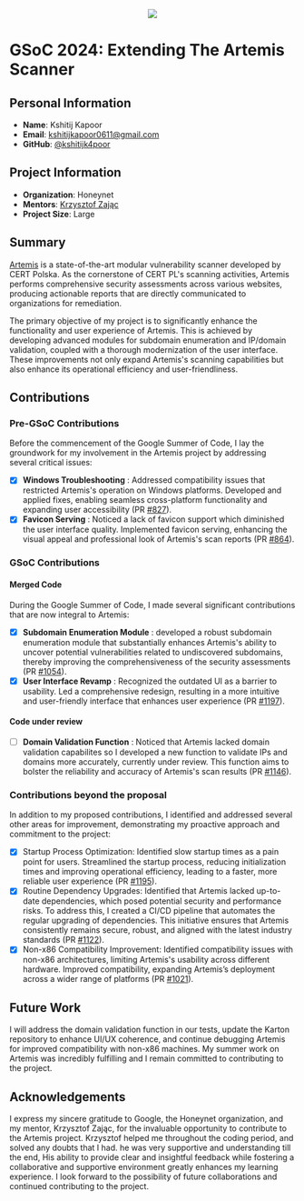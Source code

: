 <p align="center">
  <img src="https://upload.wikimedia.org/wikipedia/commons/thumb/e/e2/Google_Summer_of_Code_logo_%282021%29.svg/2560px-Google_Summer_of_Code_logo_%282021%29.svg.png" />
</p>

# GSoC 2024: Extending The Artemis Scanner

## Personal Information

- **Name**: Kshitij Kapoor
- **Email**: kshitijkapoor0611@gmail.com
- **GitHub**: [@kshitijk4poor](https://github.com/kshitijk4poor)

## Project Information

- **Organization**: Honeynet
- **Mentors**: [Krzysztof Zając](kazet.cc)
- **Project Size**: Large

## Summary

[Artemis](https://github.com/CERT-Polska/Artemis) is a state-of-the-art modular vulnerability scanner developed by CERT Polska. As the cornerstone of CERT PL's scanning activities, Artemis performs comprehensive security assessments across various websites, producing actionable reports that are directly communicated to organizations for remediation.

The primary objective of my project is to significantly enhance the functionality and user experience of Artemis. This is achieved by developing advanced modules for subdomain enumeration and IP/domain validation, coupled with a thorough modernization of the user interface. These improvements not only expand Artemis's scanning capabilities but also enhance its operational efficiency and user-friendliness.

## Contributions

### Pre-GSoC Contributions

Before the commencement of the Google Summer of Code, I lay the groundwork for my involvement in the Artemis project by addressing several critical issues:

- [X] **Windows Troubleshooting** : Addressed compatibility issues that restricted Artemis's operation on Windows platforms. Developed and applied fixes, enabling seamless cross-platform functionality and expanding user accessibility (PR [#827](https://github.com/CERT-Polska/Artemis/pull/827)).
- [X] **Favicon Serving** : Noticed a lack of favicon support which diminished the user interface quality. Implemented favicon serving, enhancing the visual appeal and professional look of Artemis's scan reports (PR [#864](https://github.com/CERT-Polska/Artemis/pull/864)).

### GSoC Contributions

#### Merged Code

During the Google Summer of Code, I made several significant contributions that are now integral to Artemis:

- [X] **Subdomain Enumeration Module** : developed a robust subdomain enumeration module that substantially enhances Artemis's ability to uncover potential vulnerabilities related to undiscovered subdomains, thereby improving the comprehensiveness of the security assessments (PR [#1054](https://github.com/CERT-Polska/Artemis/pull/1054)).
- [X] **User Interface Revamp** : Recognized the outdated UI as a barrier to usability. Led a comprehensive redesign, resulting in a more intuitive and user-friendly interface that enhances user experience (PR [#1197](https://github.com/CERT-Polska/Artemis/pull/1197)).

#### Code under review

- [ ] **Domain Validation Function** : Noticed that Artemis lacked domain validation capabilites so I developed a new function to validate IPs and domains more accurately, currently under review. This function aims to bolster the reliability and accuracy of Artemis's scan results (PR [#1146](https://github.com/CERT-Polska/Artemis/pull/1146)).

### Contributions beyond the proposal

In addition to my proposed contributions, I identified and addressed several other areas for improvement, demonstrating my proactive approach and commitment to the project:

- [X] Startup Process Optimization: Identified slow startup times as a pain point for users. Streamlined the startup process, reducing initialization times and improving operational efficiency, leading to a faster, more reliable user experience (PR [#1195](https://github.com/CERT-Polska/Artemis/pull/1195)).
- [X] Routine Dependency Upgrades: Identified that Artemis lacked up-to-date dependencies, which posed potential security and performance risks. To address this, I created a CI/CD pipeline that automates the regular upgrading of dependencies. This initiative ensures that Artemis consistently remains secure, robust, and aligned with the latest industry standards (PR [#1122](https://github.com/CERT-Polska/Artemis/pull/1122)).
- [X] Non-x86 Compatibility Improvement: Identified compatibility issues with non-x86 architectures, limiting Artemis's usability across different hardware. Improved compatibility, expanding Artemis’s deployment across a wider range of platforms (PR [#1021](https://github.com/CERT-Polska/Artemis/pull/1021)).

## Future Work

I will address the domain validation function in our tests, update the Karton repository to enhance UI/UX coherence, and continue debugging Artemis for improved compatibility with non-x86 machines. My summer work on Artemis was incredibly fulfilling and I remain committed to contributing to the project.

## Acknowledgements

I express my sincere gratitude to Google, the Honeynet organization, and my mentor, Krzysztof Zając, for the invaluable opportunity to contribute to the Artemis project. Krzysztof helped me throughout the coding period, and solved any doubts that I had. he was very supportive and understanding till the end, His ability to provide clear and insightful feedback while fostering a collaborative and supportive environment greatly enhances my learning experience. I look forward to the possibility of future collaborations and continued contributing to the project.
